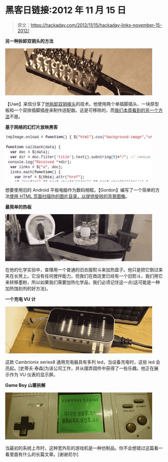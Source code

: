 # 黑客日链接:2012 年 11 月 15 日

> 原文：<https://hackaday.com/2012/11/15/hackaday-links-november-15-2012/>

**另一种拆卸双销头的方法**

![](img/84f926b9072ba73aa090a92eece40760.png "links-dual-pin-header-dip-breakout")

【Uwe】来信分享了[他拆卸双销接头](https://uwe-arzt.de/20120613.html)的技术。他使用两个单插脚插头、一块原型板和一个双排插脚插座来制作适配器。这是可移除的，而[我们本周看到的另一个方法](http://hackaday.com/2012/11/13/make-dual-pin-header-footprints-into-breadboard-friendly-dip/)不是。

**基于网络的幻灯片放映黑客**

![](img/f4de62d39be2f30b15500ddc0a4cd0c2.png "links-web-slideshow-hack")

想要使用旧的 Android 平板电脑作为数码相框，【Gordon】编写了一个简单的方法[使用 HTML 页面扫描你的图片目录，以提供旋转的背景图像](https://github.com/gfwilliams/SingleFileSlideshow)。

**最简单的热板**

![](img/0e2ec477ce7789bf61293edc2c0616f9.png "links-iron-hotplate")

在他的化学实验中，查理用一个普通的旧衣服熨斗来加热盘子。他只是把它倒过来夹在长凳上。它没有任何搅拌能力，但我们在商店里已经有一个旧熨斗，我们用它来转移墨粉，所以如果我们需要加热化学品，我们必须记住这一点(这可能是一种加热蚀刻剂的好方法)。

**一个充电 VU 计**

![](img/75773a7a050c1854e1e12f00981cdc35.png "links-charger-vu-meter")

这款 Cambrionix series8 通用充电器具有多列 led，当设备充电时，这些 led 会亮起。[史蒂夫·泰森]为该公司工作，并从摆弄固件中获得了一些乐趣。他正在展示作为 VU 仪表的显示屏。

**Game Boy 山寨拆解**

![](img/2ceefda5382a010cd7eb19d13546b4bf.png "links-original-gameboy-knockoff-teardown")

当最初的系统上市时，这种宽外形的游戏机是一种仿制品。你不会想错过这篇看一看里面有什么的长篇文章。[谢谢尼尔]